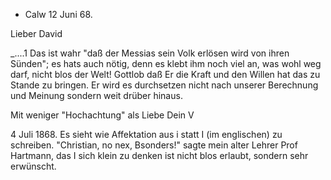 + Calw 12 Juni 68.

Lieber David

_....1 Das ist wahr "daß der Messias sein Volk erlösen wird von ihren Sünden"; es hats auch nötig, denn es klebt ihm noch viel an, was wohl weg darf, nicht blos der Welt! Gottlob daß Er die Kraft und den Willen hat das zu Stande zu bringen. Er wird es durchsetzen nicht nach unserer Berechnung und Meinung sondern weit drüber hinaus.

 Mit weniger "Hochachtung" als Liebe
 Dein V



4 Juli 1868. Es sieht wie Affektation aus i statt I (im englischen) zu schreiben. "Christian, no nex, Bsonders!" sagte mein alter Lehrer Prof Hartmann, das I sich klein zu denken ist nicht blos erlaubt, sondern sehr erwünscht.
